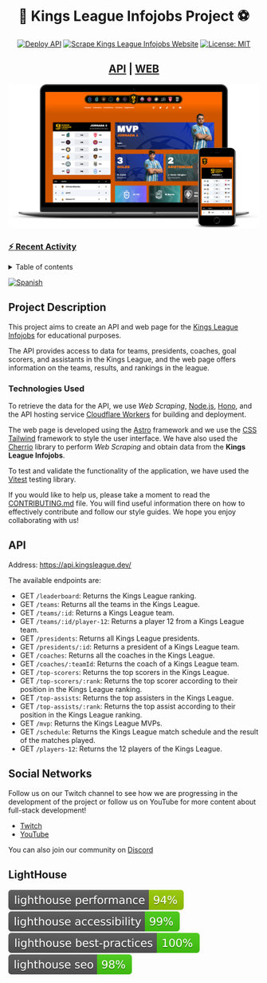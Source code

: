 <div align="center">
<h1>👑 Kings League Infojobs Project ⚽️</h1>

[![Deploy API](https://github.com/midudev/kings-league-project/actions/workflows/deploy-api.yml/badge.svg?branch=main)](https://github.com/midudev/kings-league-project/actions/workflows/deploy-api.yml) [![Scrape Kings League Infojobs Website](https://github.com/midudev/kings-league-project/actions/workflows/scrape-kings-league-web.yml/badge.svg?branch=main)](https://github.com/midudev/kings-league-project/actions/workflows/scrape-kings-league-web.yml) [![License: MIT](https://img.shields.io/badge/License-MIT-yellow.svg)](https://opensource.org/licenses/MIT)

<h2><a href='https://api.kingsleague.dev/'>API</a> | <a href='https://kingsleague.dev'>WEB</a></h2>
</div>

![Mockup API Web](assets/static/ui-mockup-web-api.png)

### [:zap: Recent Activity](README.MD)

<!--START_SECTION:activity-->


<details>
  <summary>Table of contents</summary>
  <ol>
    <li>
      <a href="#project-description">Project description</a>
    </li>
    <li>
      <a href="#technologies-used">Technologies used</a>
    </li>
    <li><a href="#api">API</a></li>
    <li><a href="#social-networks">Social networks</a></li>
		<li><a href="#lighthouse">Lighthouse</a></li>
  </ol>
</details>

[![Spanish](https://img.shields.io/badge/language-Spanish-blue.svg)](README.md)

## Project Description

This project aims to create an API and web page for the [Kings League Infojobs](https://kingsleague.pro) for educational purposes.

The API provides access to data for teams, presidents, coaches, goal scorers, and assistants in the Kings League, and the web page offers information on the teams, results, and rankings in the league.

### Technologies Used

To retrieve the data for the API, we use *Web Scraping*, [Node.js](https://nodejs.org/en/), [Hono](https://honojs.dev/), and the API hosting service [Cloudflare Workers](https://workers.cloudflare.com/) for building and deployment.

The web page is developed using the [Astro](https://astro.build/) framework and we use the [CSS Tailwind](https://tailwindcss.com/) framework to style the user interface. We have also used the [Cherrio](https://github.com/cheeriojs/cheerio) library to perform *Web Scraping* and obtain data from the **Kings League Infojobs**.

To test and validate the functionality of the application, we have used the [Vitest](https://vitest.dev/) testing library.

If you would like to help us, please take a moment to read the [CONTRIBUTING.md](https://github.com/midudev/kings-league-project/blob/main/CONTRIBUTING.md) file. You will find useful information there on how to effectively contribute and follow our style guides. We hope you enjoy collaborating with us!

## API

Address: https://api.kingsleague.dev/

The available endpoints are:

 - GET `/leaderboard`: Returns the Kings League ranking.
 - GET `/teams`: Returns all the teams in the Kings League.
 - GET `/teams/:id`: Returns a Kings League team.
 - GET `/teams/:id/player-12`: Returns a player 12 from a Kings League team.
 - GET `/presidents`: Returns all Kings League presidents.
 - GET `/presidents/:id`: Returns a president of a Kings League team.
 - GET `/coaches`: Returns all the coaches in the Kings League.
 - GET `/coaches/:teamId`: Returns the coach of a Kings League team.
 - GET `/top-scorers`: Returns the top scorers in the Kings League.
 - GET `/top-scorers/:rank`: Returns the top scorer according to their position in the Kings League ranking.
 - GET `/top-assists`: Returns the top assisters in the Kings League.
 - GET `/top-assists/:rank`: Returns the top assist according to their position in the Kings League ranking.
 - GET `/mvp`: Returns the Kings League MVPs.
 - GET `/schedule`: Returns the Kings League match schedule and the result of the matches played.
 - GET `/players-12`: Returns the 12 players of the Kings League.

## Social Networks

Follow us on our Twitch channel to see how we are progressing in the development of the project or follow us on YouTube for more content about full-stack development!

- [Twitch](https://twitch.tv/midudev)
- [YouTube](https://www.youtube.com/c/midudev)

You can also join our community on [Discord](https://discord.gg/midudev)

## LightHouse

[![Lighthouse Performance Badge](./test_results/lighthouse_performance.svg)](https://github.com/midudev/kings-league-project)
[![Lighthouse Accessibility Badge](./test_results/lighthouse_accessibility.svg)](https://github.com/midudev/kings-league-project)
[![Lighthouse Best Practices Badge](./test_results/lighthouse_best-practices.svg)](https://github.com/midudev/kings-league-project)
[![Lighthouse SEO Badge](./test_results/lighthouse_seo.svg)](https://github.com/midudev/kings-league-project)
